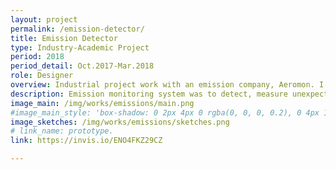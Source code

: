 ```yaml
---
layout: project
permalink: /emission-detector/
title: Emission Detector
type: Industry-Academic Project
period: 2018
period_detail: Oct.2017-Mar.2018
role: Designer
overview: Industrial project work with an emission company, Aeromon. I was involved in a user experience design and evaluation.
description: Emission monitoring system was to detect, measure unexpected emissions and report the summary to decision-makers. The problem was that novice users (decision making persons) have difficulties to notice/analyze critical information in their current system. After the meeting with stakeholders, our team defined  four UX goals; ease of use, clarity, naturalness, and functionality against the problem. The following tasks are as below.<br/> -Analyzed the current system in detail in both pragmatic and hedonic ways; functionality, UI, User Flows. <br/> -Designed new concept with changed user flow, consistent UI elements.<br/> -Visualized screens in accordance with the new concept.<br/> -Worked interactive prototype to see how it works by actions.<br/> -Evaluated the prototype with two evaluation methods; AttrakDiff and ASQ( After-Scenario-Questionnaire) <br/><br/> It was the most difficult to consider the completely different group of users. Since the users include both technical engineers and the decision-makers like the administrative head of officer, there were huge gaps between them for the familarity and proficiency with the system. However, the most significant data was the same, which allowed us to focus on that view.
image_main: /img/works/emissions/main.png
#image_main_style: 'box-shadow: 0 2px 4px 0 rgba(0, 0, 0, 0.2), 0 4px 10px 0 rgba(0, 0, 0, 0.1);'
image_sketches: /img/works/emissions/sketches.png
# link_name: prototype.
link: https://invis.io/ENO4FKZ29CZ

---
```

